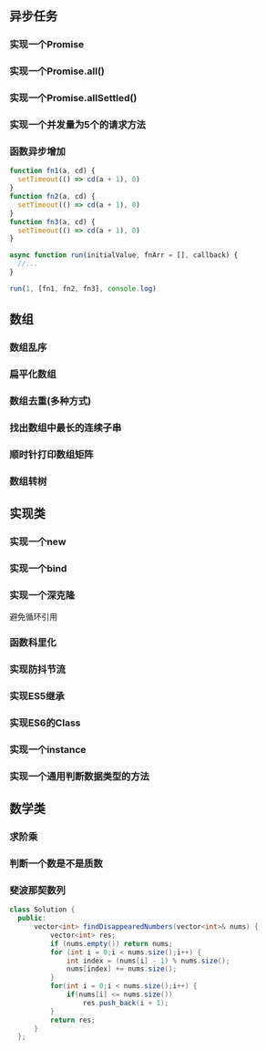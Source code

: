 ## 异步任务
### 实现一个Promise
### 实现一个Promise.all()
### 实现一个Promise.allSettled()
### 实现一个并发量为5个的请求方法
### 函数异步增加
```js
function fn1(a, cd) {
  setTimeout(() => cd(a + 1), 0)
}
function fn2(a, cd) {
  setTimeout(() => cd(a + 1), 0)
}
function fn3(a, cd) {
  setTimeout(() => cd(a + 1), 0)
}

async function run(initialValue, fnArr = [], callback) {
  //...
}

run(1, [fn1, fn2, fn3], console.log)

```

## 数组
### 数组乱序
### 扁平化数组
### 数组去重(多种方式)
### 找出数组中最长的连续子串
### 顺时针打印数组矩阵
### 数组转树

## 实现类
### 实现一个new
### 实现一个bind
### 实现一个深克隆
避免循环引用
### 函数科里化
### 实现防抖节流
### 实现ES5继承
### 实现ES6的Class
### 实现一个instance
### 实现一个通用判断数据类型的方法

## 数学类
### 求阶乘
### 判断一个数是不是质数
### 斐波那契数列

```java
class Solution {
  public:
      vector<int> findDisappearedNumbers(vector<int>& nums) {
          vector<int> res;
          if (nums.empty()) return nums;
          for (int i = 0;i < nums.size();i++) {
              int index = (nums[i] - 1) % nums.size();
              nums[index] += nums.size();
          }
          for(int i = 0;i < nums.size();i++) {
              if(nums[i] <= nums.size())
                  res.push_back(i + 1);
          }
          return res;
      }
  };
  ```